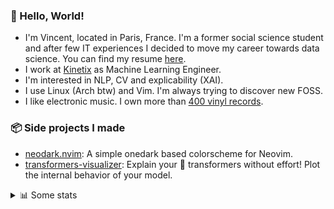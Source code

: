 ### 👋 Hello, World!

- I'm Vincent, located in Paris, France. I'm a former social science student and after few IT experiences I decided to move my career towards data science. You can find my resume [here](https://raw.githubusercontent.com/VDuchauffour/resume/main/resume.pdf).
- I work at <a href="https://www.kinetix.tech/">Kinetix<a/> as Machine Learning Engineer.
- I'm interested in NLP, CV and explicability (XAI).
- I use Linux (Arch btw) and Vim. I'm always trying to discover new FOSS.
- I like electronic music. I own more than <a href="https://www.discogs.com/user/Voigt_Kampff/collection">400 vinyl records<a/>.

### 📦 Side projects I made
  
- [neodark.nvim](https://github.com/VDuchauffour/neodark.nvim): A simple onedark based colorscheme for Neovim.
- [transformers-visualizer](https://github.com/VDuchauffour/transformers-visualizer): Explain your 🤗 transformers without effort! Plot the internal behavior of your model. 

<details><summary>📊 Some stats</summary>  
  
<p align="center">
  <img alt="VDuchauffour's github stats" src="https://github-readme-stats.vercel.app/api?username=VDuchauffour&count_private=true&include_all_commits=true&show_icons=true&theme=react"/>
  <br />
  <img alt="VDuchauffour's streak stats" src="https://streak-stats.demolab.com?user=VDuchauffour&theme=react"/>
  <br />
  <img alt="VDuchauffour's language stats" src="https://github-readme-stats.vercel.app/api/top-langs/?username=VDuchauffour&count_private=true&include_all_commits=true&show_icons=true&layout=compact&theme=react"/>
  <!--   <br />
  <img alt="VDuchauffour's Wakatime stats" src="https://github-readme-stats.vercel.app/api/wakatime?username=VDuchauffour&theme=react"/> -->
</p>

#### 🧭 Wakatime stats
<!--START_SECTION:waka-->
![Code Time](http://img.shields.io/badge/Code%20Time-640%20hrs%2019%20mins-blue)

![Lines of code](https://img.shields.io/badge/From%20Hello%20World%20I%27ve%20Written-142.5%20thousand%20lines%20of%20code-blue)

**🐱 My GitHub Data** 

> 📦 26.5 kB Used in GitHub's Storage 
 > 
> 🏆 1,467 Contributions in the Year 2023
 > 
> 🚫 Not Opted to Hire
 > 
> 📜 7 Public Repositories 
 > 
> 🔑 2 Private Repositories 
 > 
**I'm an Early 🐤** 

```text
🌞 Morning                153 commits         ██░░░░░░░░░░░░░░░░░░░░░░░   07.51 % 
🌆 Daytime                1222 commits        ███████████████░░░░░░░░░░   59.96 % 
🌃 Evening                549 commits         ███████░░░░░░░░░░░░░░░░░░   26.94 % 
🌙 Night                  114 commits         █░░░░░░░░░░░░░░░░░░░░░░░░   05.59 % 
```
📅 **I'm Most Productive on Monday** 

```text
Monday                   494 commits         ██████░░░░░░░░░░░░░░░░░░░   24.24 % 
Tuesday                  287 commits         ████░░░░░░░░░░░░░░░░░░░░░   14.08 % 
Wednesday                355 commits         ████░░░░░░░░░░░░░░░░░░░░░   17.42 % 
Thursday                 407 commits         █████░░░░░░░░░░░░░░░░░░░░   19.97 % 
Friday                   405 commits         █████░░░░░░░░░░░░░░░░░░░░   19.87 % 
Saturday                 29 commits          ░░░░░░░░░░░░░░░░░░░░░░░░░   01.42 % 
Sunday                   61 commits          █░░░░░░░░░░░░░░░░░░░░░░░░   02.99 % 
```


📊 **This Week I Spent My Time On** 

```text
💬 Programming Languages: 
Python                   19 hrs 7 mins       ███████████████░░░░░░░░░░   61.99 % 
YAML                     5 hrs 10 mins       ████░░░░░░░░░░░░░░░░░░░░░   16.78 % 
TeX                      1 hr 36 mins        █░░░░░░░░░░░░░░░░░░░░░░░░   05.20 % 
JSON                     1 hr 30 mins        █░░░░░░░░░░░░░░░░░░░░░░░░   04.89 % 
TOML                     1 hr 1 min          █░░░░░░░░░░░░░░░░░░░░░░░░   03.32 % 
```


 Last Updated on 29/04/2023 00:38:27 UTC
<!--END_SECTION:waka-->
</details>
